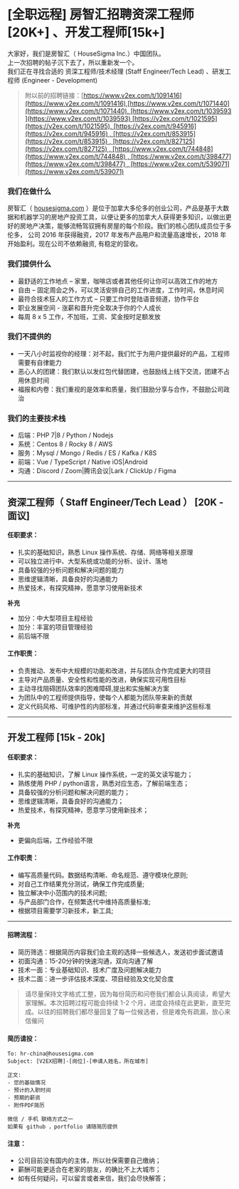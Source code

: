 
# [全职远程] 房智汇招聘资深工程师 [20K+] 、开发工程师[15k+]

大家好，我们是房智汇（ HouseSigma Inc.）中国团队。   
上一次招聘的帖子沉下去了，所以重新发一个。    
我们正在寻找合适的 资深工程师/技术经理 (Staff Engineer/Tech Lead) 、研发工程师 (Engineer - Development) 

> 附以前的招聘链接：[https://www.v2ex.com/t/1091416](https://www.v2ex.com/t/1091416),[https://www.v2ex.com/t/1071440](https://www.v2ex.com/t/1071440), [https://www.v2ex.com/t/1039593](https://www.v2ex.com/t/1039593) [https://v2ex.com/t/1021595](https://v2ex.com/t/1021595), [https://v2ex.com/t/945916](https://v2ex.com/t/945916) , [https://v2ex.com/t/853915](https://v2ex.com/t/853915) , [https://v2ex.com/t/827125](https://v2ex.com/t/827125) , [https://www.v2ex.com/t/744848](https://www.v2ex.com/t/744848) , [https://www.v2ex.com/t/398477](https://www.v2ex.com/t/398477) , [https://www.v2ex.com/t/539071](https://www.v2ex.com/t/539071)

### 我们在做什么

房智汇（ [housesigma.com](http://housesigma.com/) ）是位于加拿大多伦多的创业公司，产品是基于大数据和机器学习的房地产投资工具，以便让更多的加拿大人获得更多知识，以做出更好的房地产决策，能够流畅驾驭拥有房屋的每个阶段。我们的核心团队成员位于多伦多， 公司 2016 年获得融资，2017 年发布产品用户和流量高速增长，2018 年开始盈利。现在公司不依赖融资, 有稳定的营收。

### 我们提供什么

- 最舒适的工作地点 – 家里，咖啡店或者其他任何让你可以高效工作的地方
- 自由 – 固定周会之外，可以灵活安排自己的工作进度，工作时间，休息时间
- 最符合技术狂人的工作方式 – 只要工作时登陆语音频道，协作平台
- 职业发展空间 - 涨薪和晋升完全取决于你的个人成长
- 每周 8 x 5 工作，不加班，工资、奖金按时足额发放

### 我们不提供的

- 一天八小时监视你的经理：对不起，我们忙于为用户提供最好的产品，工程师需要有自律能力
- 恶心人的团建：我们默认以发红包代替团建，也鼓励线上线下交流，团建不占用休息时间
- 福报和内卷：我们重视的是效率和质量，我们鼓励分享与合作，不鼓励公司政治

### 我们的主要技术栈

- 后端：PHP 7|8 / Python / Nodejs
- 系统：Centos 8 / Rocky 8 / AWS
- 服务：Mysql / Mongo / Redis / ES / Kafka / K8S
- 前端：Vue / TypeScript / Native iOS|Android
- 沟通：Discord / Zoom|腾讯会议|Lark / ClickUp / Figma

---

## 资深工程师（ Staff Engineer/Tech Lead ） [20K - 面议]

#### 任职要求：

- 扎实的基础知识，熟悉 Linux 操作系统、存储、网络等相关原理
- 可以独立进行中、大型系统或功能的分析、设计、落地
- 具备较强的分析问题和解决问题的能力
- 思维逻辑清晰，具备良好的沟通能力
- 热爱技术，有探究精神，愿意学习使用新技术

**补充**

- 加分：中大型项目主程经验
- 加分：丰富的项目管理经验
- 前后端不限

#### 工作职责：

- 负责推动、发布中大规模的功能和改进，并与团队合作完成更大的项目
- 主导对产品质量、安全性和性能的改进，确保实现可用性目标
- 主动寻找阻碍团队效率的困难障碍,提出和实施解决方案
- 为团队中的工程师提供指导，使每个人都能为团队带来新的贡献
- 定义代码风格、可维护性的内部标准，并通过代码审查来维护这些标准

---

## 开发工程师 [15k - 20k]

#### 任职要求：

- 扎实的基础知识，了解 Linux 操作系统，一定的英文读写能力；
- 熟练使用 PHP / python语言，熟悉对应生态，了解前端生态；
- 具备较强的分析问题和解决问题的能力；
- 思维逻辑清晰，具备良好的沟通能力；
- 热爱技术，有探究精神，愿意学习使用新技术；

**补充**

- 更偏向后端，工作经验不限

#### 工作职责：

- 编写高质量代码。数据结构清晰、命名规范、遵守模块化原则;
- 对自己工作结果充分测试，确保工作完成质量;
- 独立解决中小范围内的技术问题;
- 与产品部门合作，在频繁迭代中维持高质量标准;
- 根据项目需要学习新技术，新工具;

---

#### 招聘流程：

- 简历筛选：根据简历内容我们会主观的选择一些候选人，发送初步面试邀请
- 初面沟通：15-20分钟的快速沟通，双向沟通了解
- 技术一面：专业基础知识、技术广度及问题解决能力
- 技术二面：进一步评估技术深度、项目经验及文化契合度

> 请尽量保持文字格式工整，因为每份简历和问卷我们都会认真阅读，希望大家理解。本次招聘过程可能会持续 1-2 个月，进度会持续在此更新，直至完成。以往的招聘我们都尽量回复了每一位候选者，但是难免有疏漏，放心来信催问

#### 简历请投：

```plain
To: hr-china@housesigma.com
Subject: [V2EX招聘]-[岗位]-[申请人姓名，所在城市]

正文:
- 您的基础情况
- 预计的入职时间
- 预期的薪资
- 附件PDF简历

微信 / 手机 联络方式之一
如果有 github ，portfolio 请随简历提供
```

#### 注意：

- 公司目前没有国内的主体，所以社保需要自己缴纳；
- 薪酬可能更适合在老家的朋友，的确比不上大城市；
- 如有任何疑问，可以留言或者来信，我们会尽快解答；
